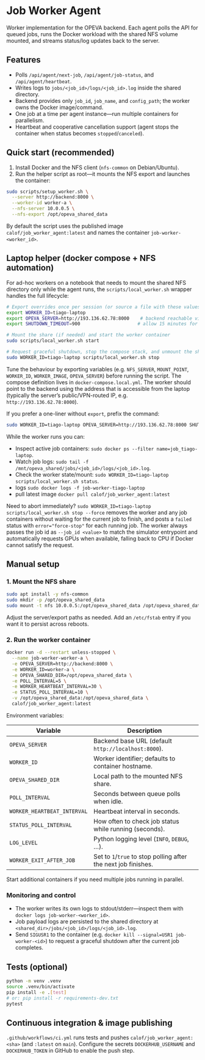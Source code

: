 # Job Worker Agent

Worker implementation for the OPEVA backend. Each agent polls the API for
queued jobs, runs the Docker workload with the shared NFS volume mounted, and
streams status/log updates back to the server.

## Features

- Polls `/api/agent/next-job`, `/api/agent/job-status`, and `/api/agent/heartbeat`.
- Writes logs to `jobs/<job_id>/logs/<job_id>.log` inside the shared directory.
- Backend provides only `job_id`, `job_name`, and `config_path`; the worker owns
  the Docker image/command.
- One job at a time per agent instance—run multiple containers for parallelism.
- Heartbeat and cooperative cancellation support (agent stops the container when
  status becomes `stopped`/`canceled`).

## Quick start (recommended)

1. Install Docker and the NFS client (`nfs-common` on Debian/Ubuntu).
2. Run the helper script as root—it mounts the NFS export and launches the
   container:

```bash
sudo scripts/setup_worker.sh \
  --server http://backend:8000 \
  --worker-id worker-a \
  --nfs-server 10.0.0.5 \
  --nfs-export /opt/opeva_shared_data
```

By default the script uses the published image `calof/job_worker_agent:latest`
and names the container `job-worker-<worker_id>`.

## Laptop helper (docker compose + NFS automation)

For ad-hoc workers on a notebook that needs to mount the shared NFS directory
only while the agent runs, the `scripts/local_worker.sh` wrapper handles the
full lifecycle:

```bash
# Export overrides once per session (or source a file with these values)
export WORKER_ID=tiago-laptop
export OPEVA_SERVER=http://193.136.62.78:8000    # backend reachable via VPN/public IP
export SHUTDOWN_TIMEOUT=900                     # allow 15 minutes for graceful stop

# Mount the share (if needed) and start the worker container
sudo scripts/local_worker.sh start

# Request graceful shutdown, stop the compose stack, and unmount the share
sudo WORKER_ID=tiago-laptop scripts/local_worker.sh stop
```

Tune the behaviour by exporting variables (e.g. `NFS_SERVER`, `MOUNT_POINT`,
`WORKER_ID`, `WORKER_IMAGE`, `OPEVA_SERVER`) before running the script. The
compose definition lives in `docker-compose.local.yml`. The worker should point
to the backend using the address that is accessible from the laptop (typically
the server’s public/VPN-routed IP, e.g. `http://193.136.62.78:8000`).

If you prefer a one-liner without `export`, prefix the command:

```bash
sudo WORKER_ID=tiago-laptop OPEVA_SERVER=http://193.136.62.78:8000 SHUTDOWN_TIMEOUT=900 scripts/local_worker.sh start
```

While the worker runs you can:

- Inspect active job containers: `sudo docker ps --filter name=job_tiago-laptop`.
- Watch job logs: `sudo tail -f /mnt/opeva_shared/jobs/<job_id>/logs/<job_id>.log`.
- Check the worker state/mount: `sudo WORKER_ID=tiago-laptop scripts/local_worker.sh status`.
- logs `sudo docker logs -f job-worker-tiago-laptop`
- pull latest image `docker pull calof/job_worker_agent:latest`

Need to abort immediately? `sudo WORKER_ID=tiago-laptop scripts/local_worker.sh stop --force`
removes the worker and any job containers without waiting for the current job to finish,
and posts a `failed` status with `error="force-stop"` for each running job.
The worker always passes the job id as `--job_id <value>` to match the simulator
entrypoint and automatically requests GPUs when available, falling back to CPU
if Docker cannot satisfy the request.

## Manual setup

### 1. Mount the NFS share

```bash
sudo apt install -y nfs-common
sudo mkdir -p /opt/opeva_shared_data
sudo mount -t nfs 10.0.0.5:/opt/opeva_shared_data /opt/opeva_shared_data
```

Adjust the server/export paths as needed. Add an `/etc/fstab` entry if you want
it to persist across reboots.

### 2. Run the worker container

```bash
docker run -d --restart unless-stopped \
  --name job-worker-worker-a \
  -e OPEVA_SERVER=http://backend:8000 \
  -e WORKER_ID=worker-a \
  -e OPEVA_SHARED_DIR=/opt/opeva_shared_data \
  -e POLL_INTERVAL=5 \
  -e WORKER_HEARTBEAT_INTERVAL=30 \
  -e STATUS_POLL_INTERVAL=10 \
  -v /opt/opeva_shared_data:/opt/opeva_shared_data \
  calof/job_worker_agent:latest
```

Environment variables:

| Variable | Description |
|----------|-------------|
| `OPEVA_SERVER` | Backend base URL (default `http://localhost:8000`). |
| `WORKER_ID` | Worker identifier; defaults to container hostname. |
| `OPEVA_SHARED_DIR` | Local path to the mounted NFS share. |
| `POLL_INTERVAL` | Seconds between queue polls when idle. |
| `WORKER_HEARTBEAT_INTERVAL` | Heartbeat interval in seconds. |
| `STATUS_POLL_INTERVAL` | How often to check job status while running (seconds). |
| `LOG_LEVEL` | Python logging level (`INFO`, `DEBUG`, …). |
| `WORKER_EXIT_AFTER_JOB` | Set to `1`/`true` to stop polling after the next job finishes. |

Start additional containers if you need multiple jobs running in parallel.

### Monitoring and control

- The worker writes its own logs to stdout/stderr—inspect them with
  `docker logs job-worker-<worker_id>`.
- Job payload logs are persisted to the shared directory at
  `<shared_dir>/jobs/<job_id>/logs/<job_id>.log`.
- Send `SIGUSR1` to the container (e.g. `docker kill --signal=USR1 job-worker-<id>`) to
  request a graceful shutdown after the current job completes.

## Tests (optional)

```bash
python -m venv .venv
source .venv/bin/activate
pip install -e .[test]
# or: pip install -r requirements-dev.txt
pytest
```

## Continuous integration & image publishing

`.github/workflows/ci.yml` runs tests and pushes
`calof/job_worker_agent:<sha>` (and `:latest` on `main`). Configure the secrets
`DOCKERHUB_USERNAME` and `DOCKERHUB_TOKEN` in GitHub to enable the push step.
